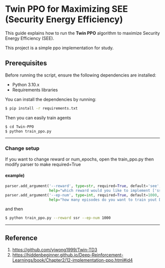 # Twin PPO for Maximizing SEE (Security Energy Efficiency)

This guide explains how to run the **Twin PPO** algorithm to maximize Security Energy Efficiency (SEE).

This project is a simple ppo implementation for study.

## Prerequisites
Before running the script, ensure the following dependencies are installed:
- Python 3.10.x
- Requirements libraries

You can install the dependencies by running:

```bash
$ pip install -r requirements.txt
```
Then you can easily train agents
```bash
$ cd Twin-PPO
$ python train_ppo.py
```
---
### Change setup
If you want to change reward or num_epochs, open the train_ppo.py then modify parser to make required=True
#### example)
```python
parser.add_argument('--reward', type=str, required=True, default='see',
                    help="which reward would you like to implement ['ssr', 'see']")
parser.add_argument('--ep-num', type=int, required=True, default=1000,
                    help="how many episodes do you want to train yout DRL")
```
and then 
```bash
$ python train_ppo.py --reward ssr --ep-num 1000
```
---
## Reference
1. https://github.com/yjwong1999/Twin-TD3
2. https://hiddenbeginner.github.io/Deep-Reinforcement-Learnings/book/Chapter2/12-implementation-ppo.html#id4
